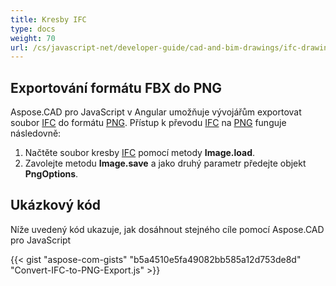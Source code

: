 ```yaml
---
title: Kresby IFC
type: docs
weight: 70
url: /cs/javascript-net/developer-guide/cad-and-bim-drawings/ifc-drawings/
---
```


## **Exportování formátu FBX do PNG**

Aspose.CAD pro JavaScript v Angular umožňuje vývojářům exportovat soubor [IFC](https://docs.fileformat.com/cad/ifc/) do formátu [PNG](https://docs.fileformat.com/image/png/).
Přístup k převodu [IFC](https://docs.fileformat.com/cad/ifc/) na [PNG](https://docs.fileformat.com/image/png/) funguje následovně:

1. Načtěte soubor kresby [IFC](https://docs.fileformat.com/cad/ifc/) pomocí metody **Image.load**.
1. Zavolejte metodu **Image.save** a jako druhý parametr předejte objekt **PngOptions**.

## Ukázkový kód

Níže uvedený kód ukazuje, jak dosáhnout stejného cíle pomocí Aspose.CAD pro JavaScript

{{< gist "aspose-com-gists" "b5a4510e5fa49082bb585a12d753de8d" "Convert-IFC-to-PNG-Export.js" >}}
